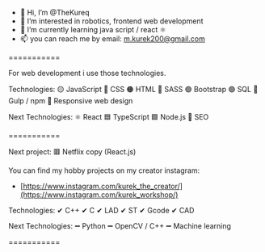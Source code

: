 - 👋 Hi, I’m @TheKureq
- 👀 I’m interested in robotics, frontend web development
- 🌱 I’m currently learning java script / react ⚛
- 📫 you can reach me by email: m.kurek200@gmail.com

===========

For web development i use those technologies.

Technologies:
🟡 JavaScript
🔵 CSS
🟠 HTML
🔴 SASS
🟣 Bootstrap
🟢 SQL
🥤  Gulp / npm
📱   Responsive web design

Next Technologies:
⚛ React
🟦 TypeScript
🟩 Node.js
📢 SEO

===========

Next project:
🟥 Netflix copy (React.js)

You can find my hobby projects on my creator instagram:
- [https://www.instagram.com/kurek_the_creator/](https://www.instagram.com/kurek_workshop/)

Technologies:
✔ C++
✔ C
✔ LAD
✔ ST
✔ Gcode
✔ CAD

Next Technologies:
➖ Python
➖ OpenCV / C++
➖ Machine learning

===========

<!---
TheKureq/TheKureq is a ✨ special ✨ repository because its `README.md` (this file) appears on your GitHub profile.
You can click the Preview link to take a look at your changes.
--->
